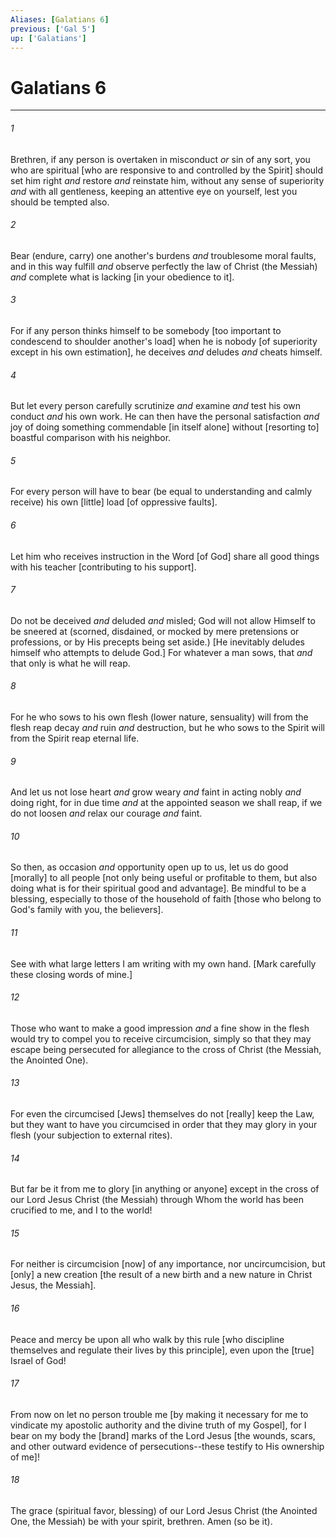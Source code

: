 ```yaml
---
Aliases: [Galatians 6]
previous: ['Gal 5']
up: ['Galatians']
---
```

# Galatians 6

***














###### 1 






Brethren, if any person is overtaken in misconduct _or_ sin of any sort, you who are spiritual [who are responsive to and controlled by the Spirit] should set him right _and_ restore _and_ reinstate him, without any sense of superiority _and_ with all gentleness, keeping an attentive eye on yourself, lest you should be tempted also. 













###### 2 






Bear (endure, carry) one another's burdens _and_ troublesome moral faults, and in this way fulfill _and_ observe perfectly the law of Christ (the Messiah) _and_ complete what is lacking [in your obedience to it]. 













###### 3 






For if any person thinks himself to be somebody [too important to condescend to shoulder another's load] when he is nobody [of superiority except in his own estimation], he deceives _and_ deludes _and_ cheats himself. 













###### 4 






But let every person carefully scrutinize _and_ examine _and_ test his own conduct _and_ his own work. He can then have the personal satisfaction _and_ joy of doing something commendable [in itself alone] without [resorting to] boastful comparison with his neighbor. 













###### 5 






For every person will have to bear (be equal to understanding and calmly receive) his own [little] load [of oppressive faults]. 













###### 6 






Let him who receives instruction in the Word [of God] share all good things with his teacher [contributing to his support]. 













###### 7 






Do not be deceived _and_ deluded _and_ misled; God will not allow Himself to be sneered at (scorned, disdained, or mocked by mere pretensions or professions, or by His precepts being set aside.) [He inevitably deludes himself who attempts to delude God.] For whatever a man sows, that _and_ that only is what he will reap. 













###### 8 






For he who sows to his own flesh (lower nature, sensuality) will from the flesh reap decay _and_ ruin _and_ destruction, but he who sows to the Spirit will from the Spirit reap eternal life. 













###### 9 






And let us not lose heart _and_ grow weary _and_ faint in acting nobly _and_ doing right, for in due time _and_ at the appointed season we shall reap, if we do not loosen _and_ relax our courage _and_ faint. 













###### 10 






So then, as occasion _and_ opportunity open up to us, let us do good [morally] to all people [not only being useful or profitable to them, but also doing what is for their spiritual good and advantage]. Be mindful to be a blessing, especially to those of the household of faith [those who belong to God's family with you, the believers]. 













###### 11 






See with what large letters I am writing with my own hand. [Mark carefully these closing words of mine.] 













###### 12 






Those who want to make a good impression _and_ a fine show in the flesh would try to compel you to receive circumcision, simply so that they may escape being persecuted for allegiance to the cross of Christ (the Messiah, the Anointed One). 













###### 13 






For even the circumcised [Jews] themselves do not [really] keep the Law, but they want to have you circumcised in order that they may glory in your flesh (your subjection to external rites). 













###### 14 






But far be it from me to glory [in anything or anyone] except in the cross of our Lord Jesus Christ (the Messiah) through Whom the world has been crucified to me, and I to the world! 













###### 15 






For neither is circumcision [now] of any importance, nor uncircumcision, but [only] a new creation [the result of a new birth and a new nature in Christ Jesus, the Messiah]. 













###### 16 






Peace and mercy be upon all who walk by this rule [who discipline themselves and regulate their lives by this principle], even upon the [true] Israel of God! 













###### 17 






From now on let no person trouble me [by making it necessary for me to vindicate my apostolic authority and the divine truth of my Gospel], for I bear on my body the [brand] marks of the Lord Jesus [the wounds, scars, and other outward evidence of persecutions--these testify to His ownership of me]! 













###### 18 






The grace (spiritual favor, blessing) of our Lord Jesus Christ (the Anointed One, the Messiah) be with your spirit, brethren. Amen (so be it).
